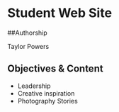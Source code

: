 # Student Web Site

##Authorship

Taylor Powers

## Objectives & Content
* Leadership
* Creative inspiration
* Photography Stories
